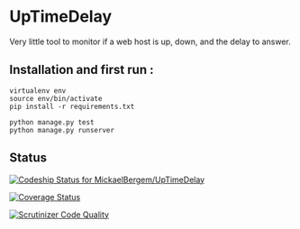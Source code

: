 UpTimeDelay 
===========

Very little tool to monitor if a web host is up, down, and the delay to answer.

Installation and first run :
---

    virtualenv env
    source env/bin/activate
    pip install -r requirements.txt
    
    python manage.py test
    python manage.py runserver

Status
---

[ ![Codeship Status for MickaelBergem/UpTimeDelay](https://www.codeship.io/projects/f8960bf0-02d9-0132-b3d6-02c5d397c789/status)](https://www.codeship.io/projects/30324)

[![Coverage Status](https://coveralls.io/repos/MickaelBergem/UpTimeDelay/badge.png)](https://coveralls.io/r/MickaelBergem/UpTimeDelay)

[![Scrutinizer Code Quality](https://scrutinizer-ci.com/g/MickaelBergem/UpTimeDelay/badges/quality-score.png?b=master)](https://scrutinizer-ci.com/g/MickaelBergem/UpTimeDelay/?branch=master)
